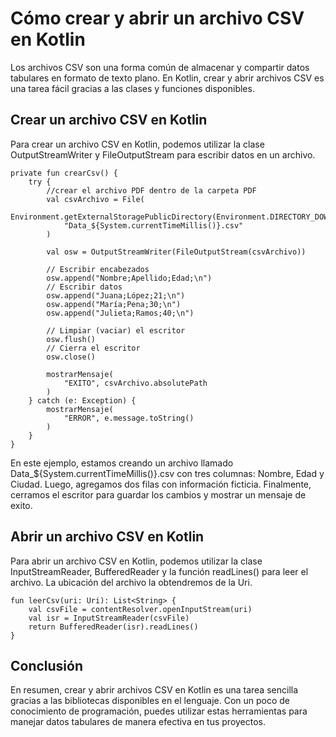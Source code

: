 # Cómo crear y abrir un archivo CSV en Kotlin

Los archivos CSV son una forma común de almacenar y compartir datos tabulares en formato de texto plano. En Kotlin, crear y abrir archivos CSV es una tarea fácil gracias a las clases y funciones disponibles.

## Crear un archivo CSV en Kotlin

Para crear un archivo CSV en Kotlin, podemos utilizar la clase OutputStreamWriter y FileOutputStream para escribir datos en un archivo.

    private fun crearCsv() {
        try {
            //crear el archivo PDF dentro de la carpeta PDF
            val csvArchivo = File(
                Environment.getExternalStoragePublicDirectory(Environment.DIRECTORY_DOWNLOADS),
                "Data_${System.currentTimeMillis()}.csv"
            )

            val osw = OutputStreamWriter(FileOutputStream(csvArchivo))

            // Escribir encabezados
            osw.append("Nombre;Apellido;Edad;\n")
            // Escribir datos
            osw.append("Juana;López;21;\n")
            osw.append("María;Pena;30;\n")
            osw.append("Julieta;Ramos;40;\n")

            // Limpiar (vaciar) el escritor
            osw.flush()
            // Cierra el escritor
            osw.close()

            mostrarMensaje(
                "EXITO", csvArchivo.absolutePath
            )
        } catch (e: Exception) {
            mostrarMensaje(
                "ERROR", e.message.toString()
            )
        }
    }

En este ejemplo, estamos creando un archivo llamado Data_${System.currentTimeMillis()}.csv con tres columnas: Nombre, Edad y Ciudad. Luego, agregamos dos filas con información ficticia. Finalmente, cerramos el escritor para guardar los cambios y mostrar un mensaje de exito.

## Abrir un archivo CSV en Kotlin

Para abrir un archivo CSV en Kotlin, podemos utilizar la clase InputStreamReader, BufferedReader y la función readLines() para leer el archivo. La ubicación del archivo la obtendremos de la Uri.

    fun leerCsv(uri: Uri): List<String> {
        val csvFile = contentResolver.openInputStream(uri)
        val isr = InputStreamReader(csvFile)
        return BufferedReader(isr).readLines()
    }

## Conclusión

En resumen, crear y abrir archivos CSV en Kotlin es una tarea sencilla gracias a las bibliotecas disponibles en el lenguaje. Con un poco de conocimiento de programación, puedes utilizar estas herramientas para manejar datos tabulares de manera efectiva en tus proyectos.
